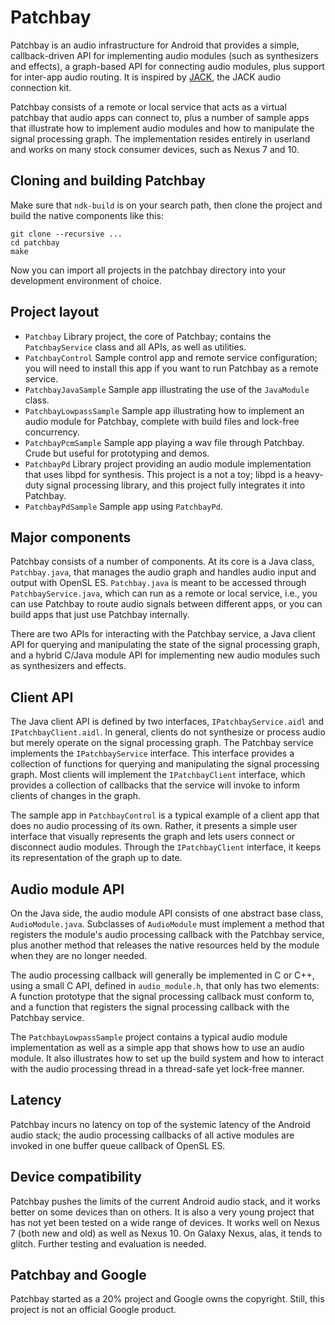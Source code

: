 Patchbay
========

Patchbay is an audio infrastructure for Android that provides a simple,
callback-driven API for implementing audio modules (such as synthesizers and
effects), a graph-based API for connecting audio modules, plus support for
inter-app audio routing. It is inspired by [JACK](http://jackaudio.org "JACK"),
the JACK audio connection kit.

Patchbay consists of a remote or local service that acts as a virtual patchbay
that audio apps can connect to, plus a number of sample apps that illustrate
how to implement audio modules and how to manipulate the signal processing
graph. The implementation resides entirely in userland and works on many stock
consumer devices, such as Nexus 7 and 10.

Cloning and building Patchbay
-----------------------------

Make sure that ``ndk-build`` is on your search path, then clone the project and
build the native components like this:

```
git clone --recursive ...
cd patchbay
make
```

Now you can import all projects in the patchbay directory into your development
environment of choice.


Project layout
--------------

* ``Patchbay`` Library project, the core of Patchbay; contains the
  ``PatchbayService`` class and all APIs, as well as utilities.
* ``PatchbayControl`` Sample control app and remote service configuration; you
  will need to install this app if you want to run Patchbay as a remote
service.
* ``PatchbayJavaSample`` Sample app illustrating the use of the ``JavaModule``
  class.
* ``PatchbayLowpassSample`` Sample app illustrating how to implement an audio
  module for Patchbay, complete with build files and lock-free concurrency.
* ``PatchbayPcmSample`` Sample app playing a wav file through Patchbay. Crude
  but useful for prototyping and demos.
* ``PatchbayPd`` Library project providing an audio module implementation that
  uses libpd for synthesis. This project is a not a toy; libpd is a heavy-duty
signal processing library, and this project fully integrates it into Patchbay.
* ``PatchbayPdSample`` Sample app using ``PatchbayPd``.


Major components
----------------

Patchbay consists of a number of components. At its core is a Java class,
``Patchbay.java``, that manages the audio graph and handles audio input and
output with OpenSL ES. ``Patchbay.java`` is meant to be accessed through
``PatchbayService.java``, which can run as a remote or local service, i.e., you
can use Patchbay to route audio signals between different apps, or you can
build apps that just use Patchbay internally.

There are two APIs for interacting with the Patchbay service, a Java client API
for querying and manipulating the state of the signal processing graph, and a
hybrid C/Java module API for implementing new audio modules such as
synthesizers and effects.


Client API
----------

The Java client API is defined by two interfaces, ``IPatchbayService.aidl`` and
``IPatchbayClient.aidl``. In general, clients do not synthesize or process
audio but merely operate on the signal processing graph. The Patchbay service
implements the ``IPatchbayService`` interface. This interface provides a
collection of functions for querying and manipulating the signal processing
graph. Most clients will implement the ``IPatchbayClient`` interface, which
provides a collection of callbacks that the service will invoke to inform
clients of changes in the graph.

The sample app in ``PatchbayControl`` is a typical example of a client app that
does no audio processing of its own. Rather, it presents a simple user
interface that visually represents the graph and lets users connect or
disconnect audio modules. Through the ``IPatchbayClient`` interface, it keeps
its representation of the graph up to date.

Audio module API
----------------

On the Java side, the audio module API consists of one abstract base class,
``AudioModule.java``. Subclasses of ``AudioModule`` must implement a method
that registers the module's audio processing callback with the Patchbay
service, plus another method that releases the native resources held by the
module when they are no longer needed.

The audio processing callback will generally be implemented in C or C++, using
a small C API, defined in ``audio_module.h``, that only has two elements: A
function prototype that the signal processing callback must conform to, and a
function that registers the signal processing callback with the Patchbay
service.

The ``PatchbayLowpassSample`` project contains a typical audio module
implementation as well as a simple app that shows how to use an audio module.
It also illustrates how to set up the build system and how to interact with the
audio processing thread in a thread-safe yet lock-free manner.

Latency
-------

Patchbay incurs no latency on top of the systemic latency of the Android audio
stack; the audio processing callbacks of all active modules are invoked in one
buffer queue callback of OpenSL ES.

Device compatibility
--------------------

Patchbay pushes the limits of the current Android audio stack, and it works
better on some devices than on others. It is also a very young project that has
not yet been tested on a wide range of devices. It works well on Nexus 7 (both
new and old) as well as Nexus 10. On Galaxy Nexus, alas, it tends to glitch.
Further testing and evaluation is needed.


Patchbay and Google
-------------------

Patchbay started as a 20% project and Google owns the copyright.  Still, this
project is not an official Google product.
